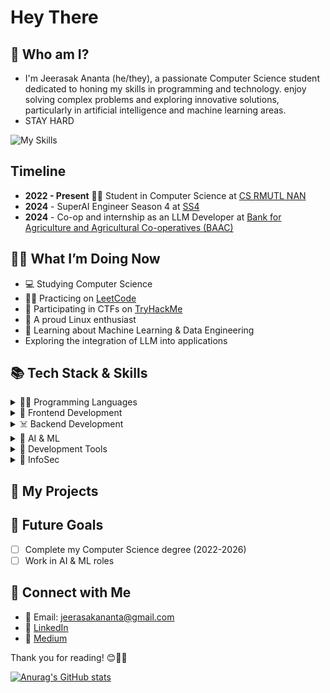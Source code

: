 # Hey There

## 🔱 Who am I?
- I'm Jeerasak Ananta (he/they), a passionate Computer Science student dedicated to honing my skills in programming and technology. enjoy solving complex problems and exploring innovative solutions, particularly in artificial intelligence and machine learning areas.
- STAY HARD 

![My Skills](https://skillicons.dev/icons?i=python,linux,bash,cpp,js,java,react,vite,tailwind,docker,arch)

## Timeline
- **2022 - Present** 🧑‍🎓 Student in Computer Science at [CS RMUTL NAN](https://nan.rmutl.ac.th/)
- **2024** - SuperAI Engineer Season 4 at [SS4](https://superai.aiat.or.th/2022/hall-of-fame-2022/)
- **2024** - Co-op and internship as an LLM Developer at [Bank for Agriculture and Agricultural Co-operatives (BAAC)](https://www.baac.or.th/en/)

## 🧑‍💻 What I’m Doing Now
- 💻 Studying Computer Science
- 👨‍💻 Practicing on [LeetCode](https://leetcode.com/_JeerasaK/)
- 🚩 Participating in CTFs on [TryHackMe](https://tryhackme.com/)
- 🐧 A proud Linux enthusiast
- 🤖 Learning about Machine Learning & Data Engineering
- Exploring the integration of LLM into applications

## 📚 Tech Stack & Skills

<details>
<summary>👨‍💻 Programming Languages</summary>

![Programming Skills](https://skillicons.dev/icons?i=cpp,python,java,php,js,go,rust)

</details>

<details>
<summary>🐥 Frontend Development</summary>

![Frontend Skills](https://skillicons.dev/icons?i=react,tailwind)

</details>

<details>
<summary>☠️ Backend Development</summary>

![Backend Skills](https://skillicons.dev/icons?i=fastapi,postgres)

</details>

<details>
<summary>🤖 AI & ML</summary>

![AI & ML Skills](https://skillicons.dev/icons?i=sklearn,anaconda)

</details>

<details>
<summary>🐥 Development Tools</summary>

![Dev Tools Skills](https://skillicons.dev/icons?i=vim,git,github,gitlab,linux,ubuntu,neovim,raspberrypi,arduino,redhat,jenkins)

</details>

<details>
<summary>🐥 InfoSec</summary>
<img src="https://tryhackme-badges.s3.amazonaws.com/Game.png" alt="Your Image Badge" />
</details>

## 🐥 My Projects

## 🔮 Future Goals
- [ ] Complete my Computer Science degree (2022-2026)
- [ ] Work in AI & ML roles

## 📩 Connect with Me
- 📩 Email: [jeerasakananta@gmail.com](mailto:jeerasakananta@gmail.com)
- 🔗 [LinkedIn](https://www.linkedin.com/in/jeerasak-ananta-a1b4231a2/)
- 📖 [Medium](https://medium.com/@jeerasakananta_1762/about)

Thank you for reading! 😊💯💪

[![Anurag's GitHub stats](https://github-readme-stats.vercel.app/api?username=JeerasakAnanta)](https://github.com/JeerasakAnanta/github-readme-stats)
